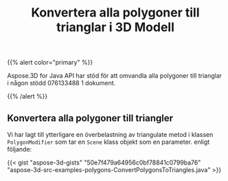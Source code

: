 ﻿---
title: Konvertera alla polygoner till trianglar i 3D Modell
type: docs
weight: 10
url: /sv/java/convert-all-polygons-to-triangles-in-3d-model/
description: Aspose.3D for Java API har stöd för att omvandla alla polygoner till trianglar i någon stödd 076133488 1 dokument.
---
{{% alert color="primary" %}} 

Aspose.3D for Java API har stöd för att omvandla alla polygoner till trianglar i någon stödd 076133488 1 dokument.

{{% /alert %}} 
## **Konvertera alla polygoner till triangler**
Vi har lagt till ytterligare en överbelastning av triangulate metod i klassen `PolygonModifier` som tar en `Scene` klass objekt som en parameter. enligt följande:

{{< gist "aspose-3d-gists" "50e7f479a64956c0bf78841c0799ba76" "aspose-3d-src-examples-polygons-ConvertPolygonsToTriangles.java" >}}
